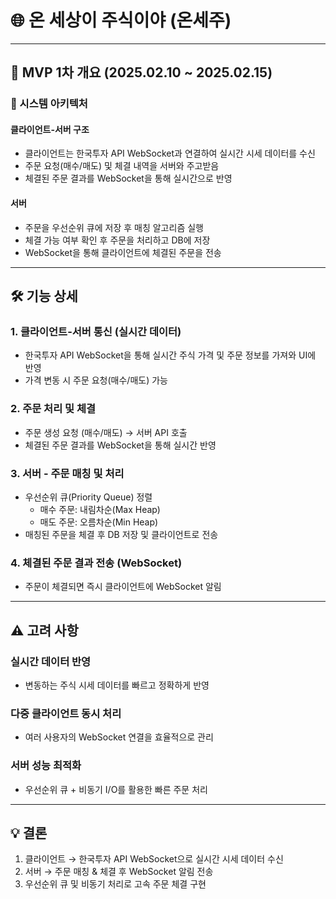 # 🌐 온 세상이 주식이야 (온세주)

---

## 📌 MVP 1차 개요 (2025.02.10 ~ 2025.02.15)

### 🚀 시스템 아키텍처

#### 클라이언트-서버 구조
- 클라이언트는 한국투자 API WebSocket과 연결하여 실시간 시세 데이터를 수신
- 주문 요청(매수/매도) 및 체결 내역을 서버와 주고받음
- 체결된 주문 결과를 WebSocket을 통해 실시간으로 반영

#### 서버
- 주문을 우선순위 큐에 저장 후 매칭 알고리즘 실행
- 체결 가능 여부 확인 후 주문을 처리하고 DB에 저장
- WebSocket을 통해 클라이언트에 체결된 주문을 전송

---

## 🛠 기능 상세

### 1. 클라이언트-서버 통신 (실시간 데이터)
- 한국투자 API WebSocket을 통해 실시간 주식 가격 및 주문 정보를 가져와 UI에 반영
- 가격 변동 시 주문 요청(매수/매도) 가능

### 2. 주문 처리 및 체결
- 주문 생성 요청 (매수/매도) → 서버 API 호출
- 체결된 주문 결과를 WebSocket을 통해 실시간 반영

### 3. 서버 - 주문 매칭 및 처리
- 우선순위 큐(Priority Queue) 정렬  
  - 매수 주문: 내림차순(Max Heap)  
  - 매도 주문: 오름차순(Min Heap)
- 매칭된 주문을 체결 후 DB 저장 및 클라이언트로 전송

### 4. 체결된 주문 결과 전송 (WebSocket)
- 주문이 체결되면 즉시 클라이언트에 WebSocket 알림

---

## ⚠️ 고려 사항
### 실시간 데이터 반영
- 변동하는 주식 시세 데이터를 빠르고 정확하게 반영
### 다중 클라이언트 동시 처리
- 여러 사용자의 WebSocket 연결을 효율적으로 관리
### 서버 성능 최적화
- 우선순위 큐 + 비동기 I/O를 활용한 빠른 주문 처리

---

## 💡 결론
1. 클라이언트 → 한국투자 API WebSocket으로 실시간 시세 데이터 수신  
2. 서버 → 주문 매칭 & 체결 후 WebSocket 알림 전송  
3. 우선순위 큐 및 비동기 처리로 고속 주문 체결 구현  
